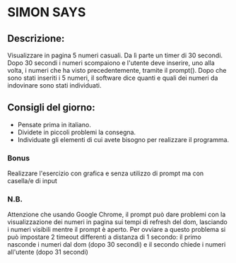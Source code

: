 # SIMON SAYS

## Descrizione:
Visualizzare in pagina 5 numeri casuali. Da lì parte un timer di 30 secondi.
Dopo 30 secondi i numeri scompaiono e l'utente deve inserire, uno alla volta, i numeri che ha visto precedentemente, tramite il prompt().
Dopo che sono stati inseriti i 5 numeri, il software dice quanti e quali dei numeri da indovinare sono stati individuati.

## Consigli del giorno:
* Pensate prima in italiano.
* Dividete in piccoli problemi la consegna.
* Individuate gli elementi di cui avete bisogno per realizzare il programma.
### Bonus
Realizzare l'esercizio con grafica e senza utilizzo di prompt ma con casella/e  di input
### N.B.
Attenzione che usando Google Chrome, il prompt può dare problemi con la visualizzazione dei numeri in pagina sui tempi di refresh del dom, lasciando i numeri visibili mentre il prompt è aperto.
Per ovviare a questo problema si può impostare 2 timeout differenti a distanza di 1 secondo: il primo nasconde i numeri dal dom (dopo 30 secondi) e il secondo chiede i numeri all'utente (dopo 31 secondi)
